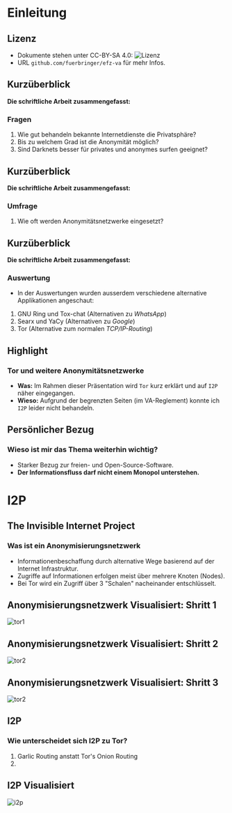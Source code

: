 Einleitung
==========

Lizenz
------

-   Dokumente stehen unter CC-BY-SA 4.0:
    ![Lizenz](https://mirrors.creativecommons.org/presskit/buttons/88x31/png/by-sa.png)
-   URL `github.com/fuerbringer/efz-va` für mehr Infos.

Kurzüberblick
-------------

**Die schriftliche Arbeit zusammengefasst:**

### Fragen

1)  Wie gut behandeln bekannte Internetdienste die Privatsphäre?
2)  Bis zu welchem Grad ist die Anonymität möglich?
3)  Sind Darknets besser für privates und anonymes surfen geeignet?

Kurzüberblick
-------------

**Die schriftliche Arbeit zusammengefasst:**

### Umfrage

1)  Wie oft werden Anonymitätsnetzwerke eingesetzt?

Kurzüberblick
-------------

**Die schriftliche Arbeit zusammengefasst:**

### Auswertung

-   In der Auswertungen wurden ausserdem verschiedene alternative
    Applikationen angeschaut:

1)  GNU Ring und Tox-chat (Alternativen zu *WhatsApp*)
2)  Searx und YaCy (Alternativen zu *Google*)
3)  Tor (Alternative zum normalen *TCP/IP-Routing*)

Highlight
---------

### Tor und weitere Anonymitätsnetzwerke

-   **Was:** Im Rahmen dieser Präsentation wird `Tor` kurz erklärt und
    auf `I2P` näher eingegangen.
-   **Wieso:** Aufgrund der begrenzten Seiten (im VA-Reglement) konnte
    ich `I2P` leider nicht behandeln.

Persönlicher Bezug
------------------

### Wieso ist mir das Thema weiterhin wichtig?

-   Starker Bezug zur freien- und Open-Source-Software.
-   **Der Informationsfluss darf nicht einem Monopol unterstehen.**

I2P
===

The Invisible Internet Project
------------------------------

### Was ist ein Anonymisierungsnetzwerk

-   Informationenbeschaffung durch alternative Wege basierend auf der
    Internet Infrastruktur.
-   Zugriffe auf Informationen erfolgen meist über mehrere Knoten
    (Nodes).
-   Bei Tor wird ein Zugriff über 3 "Schalen" nacheinander
    entschlüsselt.

Anonymisierungsnetzwerk Visualisiert: Shritt 1
----------------------------------------------

![tor1](https://www.torproject.org/images/htw1.png)

Anonymisierungsnetzwerk Visualisiert: Shritt 2
----------------------------------------------

![tor2](https://www.torproject.org/images/htw2.png)

Anonymisierungsnetzwerk Visualisiert: Shritt 3
----------------------------------------------

![tor2](https://www.torproject.org/images/htw3.png)

I2P
---

### Wie unterscheidet sich I2P zu Tor?

1.  Garlic Routing anstatt Tor's Onion Routing
2.  

I2P Visualisiert
----------------

![i2p](https://geti2p.net/_static/images/net.png)
